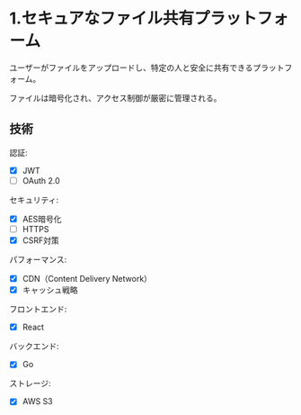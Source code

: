 # 1.セキュアなファイル共有プラットフォーム
ユーザーがファイルをアップロードし、特定の人と安全に共有できるプラットフォーム。

ファイルは暗号化され、アクセス制御が厳密に管理される。

## 技術
認証:
 - [x] JWT
 - [ ] OAuth 2.0

セキュリティ:
 - [x] AES暗号化
 - [ ] HTTPS
 - [x] CSRF対策

パフォーマンス:
 - [x] CDN（Content Delivery Network）
 - [x] キャッシュ戦略

フロントエンド:
 - [x] React

バックエンド:
 - [x] Go

ストレージ:
 - [x] AWS S3